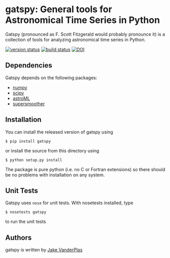 gatspy: General tools for Astronomical Time Series in Python
============================================================

Gatspy (pronounced as F. Scott Fitzgerald would probably pronounce it)
is a collection of tools for analyzing astronomical time series in Python.

[![version status](https://pypip.in/v/gatspy/badge.png)](https://pypi.python.org/pypi/gatspy)
[![build status](https://travis-ci.org/jakevdp/gatspy.png?branch=master)](https://travis-ci.org/jakevdp/gatspy)
[![DOI](https://zenodo.org/badge/doi/10.5281/zenodo.14833.svg)](http://dx.doi.org/10.5281/zenodo.14833)

Dependencies
------------
Gatspy depends on the following packages:

- [numpy](http://numpy.org)
- [scipy](http://scipy.org)
- [astroML](http://astroML.org)
- [supersmoother](http://github.com/jakevdp/supersmoother)

Installation
------------
You can install the released version of gatspy using

    $ pip install gatspy

or install the source from this directory using

    $ python setup.py install

The package is pure python (i.e. no C or Fortran extensions) so there should be no problems with installation on any system.


Unit Tests
----------
Gatspy uses ``nose`` for unit tests. With nosetests installed, type

    $ nosetests gatspy

to run the unit tests

Authors
-------
gatspy is written by [Jake VanderPlas](http://www.vanderplas.com)